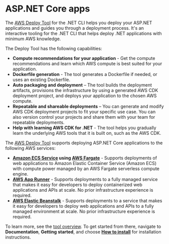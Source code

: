 # ASP\.NET Core apps<a name="deploying-asp-net"></a>

The [AWS Deploy Tool](https://aws.github.io/aws-dotnet-deploy/) for the \.NET CLI helps you deploy your ASP\.NET applications and guides you through a deployment process\. It's an interactive tooling for the \.NET CLI that helps deploy \.NET applications with minimum AWS knowledge\.

The Deploy Tool has the following capabilities:
+ **Compute recommendations for your application** \- Get the compute recommendations and learn which AWS compute is best suited for your application\.
+ **Dockerfile generation** \- The tool generates a Dockerfile if needed, or uses an existing Dockerfile\.
+ **Auto packaging and deployment** – The tool builds the deployment artifacts, provisions the infrastructure by using a generated AWS CDK deployment project, and deploys your application to the chosen AWS compute\.
+ **Repeatable and shareable deployments** – You can generate and modify AWS CDK deployment projects to fit your specific use case\. You can also version control your projects and share them with your team for repeatable deployments\.
+ **Help with learning AWS CDK for \.NET** \- The tool helps you gradually learn the underlying AWS tools that it is built on, such as the AWS CDK\.

The [AWS Deploy Tool](https://aws.github.io/aws-dotnet-deploy/) supports deploying ASP\.NET Core applications to the following AWS services:
+ **[Amazon ECS Service](https://aws.amazon.com/ecs/) using [AWS Fargate](https://aws.amazon.com/fargate/)** \- Supports deployments of web applications to Amazon Elastic Container Service \(Amazon ECS\) with compute power managed by an AWS Fargate serverless compute engine\.
+ **[AWS App Runner](https://aws.amazon.com/apprunner/)** \- Supports deployments to a fully managed service that makes it easy for developers to deploy containerized web applications and APIs at scale\. No prior infrastructure experience is required\.
+ **[AWS Elastic Beanstalk](https://aws.amazon.com/elasticbeanstalk/)** \- Supports deployments to a service that makes it easy for developers to deploy web applications and APIs to a fully managed environment at scale\. No prior infrastructure experience is required\.

To learn more, see the [tool overview](https://aws.github.io/aws-dotnet-deploy/)\. To get started from there, navigate to **Documentation**, **Getting started**, and choose **[How to install](https://aws.github.io/aws-dotnet-deploy/docs/getting-started/installation/)** for installation instructions\.